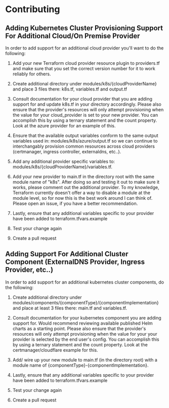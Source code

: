 # Contributing

## Adding Kubernetes Cluster Provisioning Support For Additional Cloud/On Premise Provider

In order to add support for an additional cloud provider you'll want to do the following:

1) Add your new Terraform cloud provider resource plugin to providers.tf and make sure that you set the correct version number for it to work reliably for others.

2) Create additional directory under modules/k8s/{cloudProviderName} and place 3 files there: k8s.tf, variables.tf and output.tf

3) Consult documentation for your cloud provider that you are adding support for and update k8s.tf in your directory accordingly. Please also ensure that the provider's resources will only attempt provisioning when the value for your cloud_provider is set to your new provider. You can accomplish this by using a ternary statement and the count property. Look at the azure provider for an example of this.

4) Ensure that the available output variables conform to the same output variables used in: modules/k8s/azure/output.tf so we can continue to interchangably provision common resources across cloud providers (certmanager, ingress controller, externaldns, etc..).

5) Add any additional provider specific variables to: modules/k8s/{cloudProviderName}/variables.tf.

6) Add your new provider to main.tf in the directory root with the same module name of "k8s". After doing so and testing it out to make sure it works, please comment out the additional provider. To my knowledge, Terraform currently doesn't offer a way to disable a module at the module level, so for now this is the best work around I can think of. Please open an issue, if you have a better recommendation.

7) Lastly, ensure that any additional variables specific to your provider have been added to terraform.tfvars.example

8) Test your change again

9) Create a pull request

## Adding Support For Additional Cluster Component (ExternalDNS Provider, Ingress Provider, etc..)

In order to add support for an additional kubernetes cluster components, do the following:

1) Create additional directory under modules/components/{componentType}/{componentImplementation} and place at least 3 files there: main.tf and variables.tf.

2) Consult documentation for your kubernetes component you are adding support for. Would recommend reviewing available published Helm charts as a starting point. Please also ensure that the provider's resources will only attempt provisioning when the value for your your provider is selected by the end user's config. You can accomplish this by using a ternary statement and the count property. Look at the certmanager/cloudflare example for this.

3) Add/ wire up your new module to main.tf (in the directory root) with a module name of {componentType}-{componentImplementation}.

4) Lastly, ensure that any additional variables specific to your provider have been added to terraform.tfvars.example

5) Test your change again

6) Create a pull request